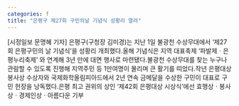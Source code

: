```yaml
---
categories: f
title: "은평구 제27회 구민의날 기념식 성황리 열려"
---
```

[시정일보 문명혜 기자] 은평구(구청장 김미경)는 지난 1일 불광천 수상무대에서 ‘제27회 은평구민의 날 기념식’을 성황리 개최했다.올해 기념식은 지역 대표축제 ‘파발제ㆍ은평누리축제’ 와 연계해 3년 만에 대면 행사로 마련됐다.불광천 수상무대를 찾는 누구나 관람할 수 있도록 진행해 지역주민 등 1만여명이 몰리며 큰 활기를 띠었다.작년 은평대상 봉사상 수상자와 국제화학올림피아드에서 2년 연속 금메달을 수상한 구민이 대표로 구민 헌장을 낭독했다.은평 최고 권위의 상인 ‘제42회 은평대상 시상식’에선 효행상ㆍ봉사상ㆍ경제인상ㆍ아름다운 기부